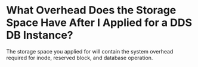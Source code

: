 # What Overhead Does the Storage Space Have After I Applied for a DDS DB Instance?<a name="dds_faq_0031"></a>

The storage space you applied for will contain the system overhead required for inode, reserved block, and database operation.

